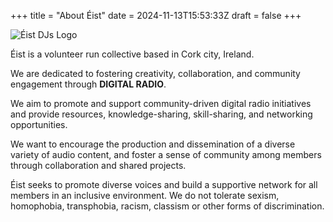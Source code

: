 +++
title = "About Éist"
date = 2024-11-13T15:53:33Z
draft = false
+++

<div class="artist">
    <div class="artist-image-container">
        <img src="team-1024x1024.jpeg" alt="Éist DJs Logo" class="artist-image">
    </div>
</div>

Éist is a volunteer run collective based in Cork city, Ireland.

We are dedicated to fostering creativity, collaboration, and community engagement through **DIGITAL RADIO**.

We aim to promote and support community-driven digital radio initiatives and provide resources, knowledge-sharing, skill-sharing, and networking opportunities.

We want to encourage the production and dissemination of a diverse variety of audio content, and foster a sense of community among members through collaboration and shared projects.

Éist seeks to promote diverse voices and build a supportive network for all members in an inclusive environment. We do not tolerate sexism, homophobia, transphobia, racism, classism or other forms of discrimination.
